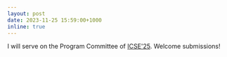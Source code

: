 ```yaml
---
layout: post
date: 2023-11-25 15:59:00+1000
inline: true
---
```

I will serve on the Program Committee of <a href="https://conf.researchr.org/home/icse-2025">ICSE'25</a>. Welcome submissions!
